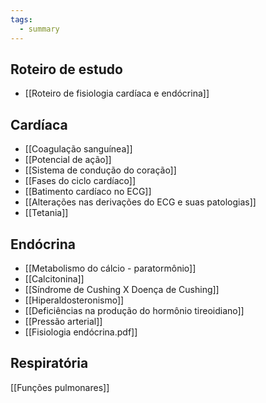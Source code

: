 ```yaml
---
tags:
  - summary
---
```

## Roteiro de estudo 
* [[Roteiro de fisiologia cardíaca e endócrina]]
## Cardíaca 
* [[Coagulação sanguínea]]
* [[Potencial de ação]]
* [[Sistema de condução do coração]]
* [[Fases do ciclo cardíaco]]
* [[Batimento cardíaco no ECG]]
* [[Alterações nas derivações do ECG e suas patologias]]
* [[Tetania]]
## Endócrina
* [[Metabolismo do cálcio - paratormônio]]
* [[Calcitonina]]
* [[Síndrome de Cushing X Doença de Cushing]]
* [[Hiperaldosteronismo]]
* [[Deficiências na produção do hormônio tireoidiano]]
* [[Pressão arterial]]
* [[Fisiologia endócrina.pdf]]

## Respiratória
[[Funções pulmonares]]